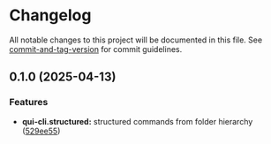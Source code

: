 # Changelog

All notable changes to this project will be documented in this file. See [commit-and-tag-version](https://github.com/absolute-version/commit-and-tag-version) for commit guidelines.

## 0.1.0 (2025-04-13)


### Features

* **qui-cli.structured:** structured commands from folder hierarchy ([529ee55](https://github.com/battis/qui-cli/commit/529ee55bbd825db02e927bff3c684864800a23d2))
